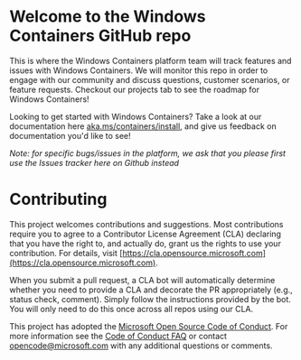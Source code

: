 # Welcome to the Windows Containers GitHub repo

This is where the Windows Containers platform team will track features and issues with Windows Containers. We will monitor this repo in order to engage with our community and discuss questions, customer scenarios, or feature requests. Checkout our projects tab to see the roadmap for Windows Containers!

Looking to get started with Windows Containers? Take a look at our documentation here [aka.ms/containers/install](https://aka.ms/containers/install), and give us feedback on documentation you'd like to see!

*Note: for specific bugs/issues in the platform, we ask that you please first use the Issues tracker here on Github instead*

# Contributing

This project welcomes contributions and suggestions.  Most contributions require you to agree to a
Contributor License Agreement (CLA) declaring that you have the right to, and actually do, grant us
the rights to use your contribution. For details, visit [https://cla.opensource.microsoft.com](https://cla.opensource.microsoft.com).

When you submit a pull request, a CLA bot will automatically determine whether you need to provide
a CLA and decorate the PR appropriately (e.g., status check, comment). Simply follow the instructions
provided by the bot. You will only need to do this once across all repos using our CLA.

This project has adopted the [Microsoft Open Source Code of Conduct](https://opensource.microsoft.com/codeofconduct/).
For more information see the [Code of Conduct FAQ](https://opensource.microsoft.com/codeofconduct/faq/) or
contact [opencode@microsoft.com](mailto:opencode@microsoft.com) with any additional questions or comments.
